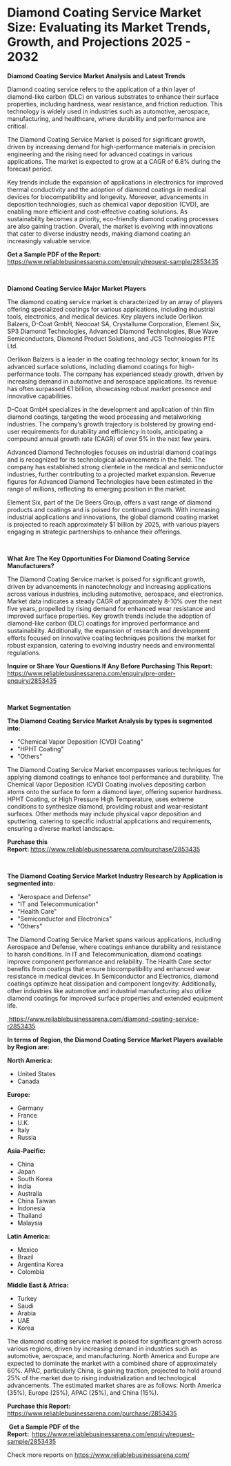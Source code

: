 <p><h1>Diamond Coating Service Market Size: Evaluating its Market Trends, Growth, and Projections 2025 - 2032</h1></p><p><strong>Diamond Coating Service Market Analysis and Latest Trends</strong></p>
<p><p>Diamond coating service refers to the application of a thin layer of diamond-like carbon (DLC) on various substrates to enhance their surface properties, including hardness, wear resistance, and friction reduction. This technology is widely used in industries such as automotive, aerospace, manufacturing, and healthcare, where durability and performance are critical.</p><p>The Diamond Coating Service Market is poised for significant growth, driven by increasing demand for high-performance materials in precision engineering and the rising need for advanced coatings in various applications. The market is expected to grow at a CAGR of 6.8% during the forecast period. </p><p>Key trends include the expansion of applications in electronics for improved thermal conductivity and the adoption of diamond coatings in medical devices for biocompatibility and longevity. Moreover, advancements in deposition technologies, such as chemical vapor deposition (CVD), are enabling more efficient and cost-effective coating solutions. As sustainability becomes a priority, eco-friendly diamond coating processes are also gaining traction. Overall, the market is evolving with innovations that cater to diverse industry needs, making diamond coating an increasingly valuable service.</p></p>
<p><strong>Get a Sample PDF of the Report:&nbsp;</strong> <a href="https://www.reliablebusinessarena.com/enquiry/request-sample/2853435?utm_campaign=3218&utm_medium=2&utm_source=Github&utm_content=ia&utm_term=12032025&utm_id=diamond-coating-service">https://www.reliablebusinessarena.com/enquiry/request-sample/2853435</a></p>
<p>&nbsp;</p>
<p><strong>Diamond Coating Service Major Market Players</strong></p>
<p><p>The diamond coating service market is characterized by an array of players offering specialized coatings for various applications, including industrial tools, electronics, and medical devices. Key players include Oerlikon Balzers, D-Coat GmbH, Neocoat SA, Crystallume Corporation, Element Six, SP3 Diamond Technologies, Advanced Diamond Technologies, Blue Wave Semiconductors, Diamond Product Solutions, and JCS Technologies PTE Ltd.</p><p>Oerlikon Balzers is a leader in the coating technology sector, known for its advanced surface solutions, including diamond coatings for high-performance tools. The company has experienced steady growth, driven by increasing demand in automotive and aerospace applications. Its revenue has often surpassed €1 billion, showcasing robust market presence and innovative capabilities.</p><p>D-Coat GmbH specializes in the development and application of thin film diamond coatings, targeting the wood processing and metalworking industries. The company’s growth trajectory is bolstered by growing end-user requirements for durability and efficiency in tools, anticipating a compound annual growth rate (CAGR) of over 5% in the next few years.</p><p>Advanced Diamond Technologies focuses on industrial diamond coatings and is recognized for its technological advancements in the field. The company has established strong clientele in the medical and semiconductor industries, further contributing to a projected market expansion. Revenue figures for Advanced Diamond Technologies have been estimated in the range of millions, reflecting its emerging position in the market.</p><p>Element Six, part of the De Beers Group, offers a vast range of diamond products and coatings and is poised for continued growth. With increasing industrial applications and innovations, the global diamond coating market is projected to reach approximately $1 billion by 2025, with various players engaging in strategic partnerships to enhance their offerings.</p></p>
<p>&nbsp;</p>
<p><strong>What Are The Key Opportunities For Diamond Coating Service Manufacturers?</strong></p>
<p><p>The Diamond Coating Service market is poised for significant growth, driven by advancements in nanotechnology and increasing applications across various industries, including automotive, aerospace, and electronics. Market data indicates a steady CAGR of approximately 8-10% over the next five years, propelled by rising demand for enhanced wear resistance and improved surface properties. Key growth trends include the adoption of diamond-like carbon (DLC) coatings for improved performance and sustainability. Additionally, the expansion of research and development efforts focused on innovative coating techniques positions the market for robust expansion, catering to evolving industry needs and environmental regulations.</p></p>
<p><strong>Inquire or Share Your Questions If Any Before Purchasing This Report:</strong> <a href="https://www.reliablebusinessarena.com/enquiry/pre-order-enquiry/2853435?utm_campaign=3218&utm_medium=2&utm_source=Github&utm_content=ia&utm_term=12032025&utm_id=diamond-coating-service">https://www.reliablebusinessarena.com/enquiry/pre-order-enquiry/2853435</a></p>
<p>&nbsp;</p>
<p><strong>Market Segmentation</strong></p>
<p><strong>The Diamond Coating Service Market Analysis by types is segmented into:</strong></p>
<p><ul><li>"Chemical Vapor Deposition (CVD) Coating"</li><li>"HPHT Coating"</li><li>"Others"</li></ul></p>
<p><p>The Diamond Coating Service Market encompasses various techniques for applying diamond coatings to enhance tool performance and durability. The Chemical Vapor Deposition (CVD) Coating involves depositing carbon atoms onto the surface to form a diamond layer, offering superior hardness. HPHT Coating, or High Pressure High Temperature, uses extreme conditions to synthesize diamond, providing robust and wear-resistant surfaces. Other methods may include physical vapor deposition and sputtering, catering to specific industrial applications and requirements, ensuring a diverse market landscape.</p></p>
<p><strong>Purchase this Report:&nbsp;</strong><a href="https://www.reliablebusinessarena.com/purchase/2853435?utm_campaign=3218&utm_medium=2&utm_source=Github&utm_content=ia&utm_term=12032025&utm_id=diamond-coating-service">https://www.reliablebusinessarena.com/purchase/2853435</a></p>
<p>&nbsp;</p>
<p><strong>The Diamond Coating Service Market Industry Research by Application is segmented into:</strong></p>
<p><ul><li>"Aerospace and Defense"</li><li>"IT and Telecommunication"</li><li>"Health Care"</li><li>"Semiconductor and Electronics"</li><li>"Others"</li></ul></p>
<p><p>The Diamond Coating Service Market spans various applications, including Aerospace and Defense, where coatings enhance durability and resistance to harsh conditions. In IT and Telecommunication, diamond coatings improve component performance and reliability. The Health Care sector benefits from coatings that ensure biocompatibility and enhanced wear resistance in medical devices. In Semiconductor and Electronics, diamond coatings optimize heat dissipation and component longevity. Additionally, other industries like automotive and industrial manufacturing also utilize diamond coatings for improved surface properties and extended equipment life.</p></p>
<p><a href="https://www.reliablebusinessarena.com/diamond-coating-service-r2853435?utm_campaign=3218&utm_medium=2&utm_source=Github&utm_content=ia&utm_term=12032025&utm_id=diamond-coating-service">&nbsp;https://www.reliablebusinessarena.com/diamond-coating-service-r2853435</a></p>
<p><strong>In terms of Region, the Diamond Coating Service Market Players available by Region are:</strong></p>
<p>
    <p> <strong> North America: </strong>
        <ul>
            <li>United States</li>
            <li>Canada</li>
        </ul>
        </p> 
    <p> <strong> Europe: </strong>
        <ul>
            <li>Germany</li>
            <li>France</li>
            <li>U.K.</li>
            <li>Italy</li>
            <li>Russia</li>
        </ul>
        </p> 
    <p> <strong> Asia-Pacific: </strong>
        <ul>
            <li>China</li>
            <li>Japan</li>
            <li>South Korea</li>
            <li>India</li>
            <li>Australia</li>
            <li>China Taiwan</li>
            <li>Indonesia</li>
            <li>Thailand</li>
            <li>Malaysia</li>
        </ul>
        </p> 
    <p> <strong> Latin America: </strong>
        <ul>
            <li>Mexico</li>
            <li>Brazil</li>
            <li>Argentina Korea</li>
            <li>Colombia</li>
        </ul>
        </p> 
    <p> <strong> Middle East & Africa: </strong>
        <ul>
            <li>Turkey</li>
            <li>Saudi</li>
            <li>Arabia</li>
            <li>UAE</li>
            <li>Korea</li>
        </ul>
    </p>
    </p>
<p><p>The diamond coating service market is poised for significant growth across various regions, driven by increasing demand in industries such as automotive, aerospace, and manufacturing. North America and Europe are expected to dominate the market with a combined share of approximately 60%. APAC, particularly China, is gaining traction, projected to hold around 25% of the market due to rising industrialization and technological advancements. The estimated market shares are as follows: North America (35%), Europe (25%), APAC (25%), and China (15%).</p></p>
<p><strong>Purchase this Report: </strong><a href="https://www.reliablebusinessarena.com/purchase/2853435?utm_campaign=3218&utm_medium=2&utm_source=Github&utm_content=ia&utm_term=12032025&utm_id=diamond-coating-service">https://www.reliablebusinessarena.com/purchase/2853435</a></p>
<p>&nbsp;<strong>Get a Sample PDF of the Report:&nbsp;&nbsp;</strong><a href="https://www.reliablebusinessarena.com/enquiry/request-sample/2853435?utm_campaign=3218&utm_medium=2&utm_source=Github&utm_content=ia&utm_term=12032025&utm_id=diamond-coating-service">https://www.reliablebusinessarena.com/enquiry/request-sample/2853435</a></p>
<p><strong></strong></p>
<p>Check more reports on <a href="https://www.reliablebusinessarena.com/?utm_campaign=3218&utm_medium=2&utm_source=Github&utm_content=ia&utm_term=12032025&utm_id=diamond-coating-service">https://www.reliablebusinessarena.com/</a></p>